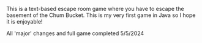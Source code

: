 This is a text-based escape room game where you have to escape the basement of the Chum Bucket.
This is my very first game in Java so I hope it is enjoyable!

All 'major' changes and full game completed 5/5/2024
